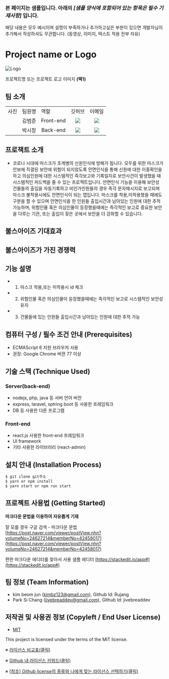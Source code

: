 ### 본 페이지는 샘플입니다. 아래의 *[샘플 양식에 포함되어 있는 항목은 필수 기재사항]*   입니다.
해당 내용은 모두 예시이며 설명이 부족하거나 추가하고싶은 부분이 있으면 개발자님이 추가해서 작성하셔도 무관합니다. (동영상, 이미지, 텍스트 적용 전부 자유)


# Project name or Logo
![Logo](https://logosbynick.com/wp-content/uploads/2018/03/final-logo-example.png)

프로젝트명 또는 프로젝트 로고 이미지 **(택1)**

## 팀 소개
<table>
 <tr>
  <td>사진</td>
  <td>팀원명</td>
  <td>역할</td>
  <td>깃허브</td>
  <td>이메일</td>
 </tr>
   
 <tr>
  <td align='center'></td>
  <td align='center'>김범준</td>
  <td align='center'>Front-end</td>
  <td align='center'><a href="https://github.com/Rujang"><img src="http://img.shields.io/badge/Rujang-green?style=social&logo=github"/></a></td>
  <td align='center'><a href="mailto:kimbz123@gmail.com"><img src="https://img.shields.io/badge/kimbz123@gmail.com-green?logo=gmail&style=social"/></a></td>
 </tr>

 <tr>
  <td align='center'></td>
  <td align='center'>박시창</td>
  <td align='center'>Back-end</td>
  <td align='center'><a href="https://github.com/jivebreaddev"><img src="http://img.shields.io/badge/jivebreaddev-green?style=social&logo=github"/></a></td>
  <td align='center'><a href="mailto:jivebreaddev@gmail.com"><img src="https://img.shields.io/badge/jivebreaddev@gmail.com-green?logo=gmail&style=social"/></a></td>
 </tr>
</table>

## 프로잭트 소개
- 코로나 시대에 마스크가 초계병의 신원인식에 방해가 됩니다. 모두를 위한 마스크가 안보에 직결된 보안에 위험이 되지않도록 안면인식을 통해 신원에 대한 이중확인을 하고 의심인원에 대한 시스템적인 즉각보고와 기록일지로 보안사건이 발생했을 때 시스템적인 피드백을 줄 수 있는 프로젝트입니다. 안면인식 기능을 이용해 보안성 건물들의 출입을 자동기록하고 비인가인원들의 경우 즉각 문자메시지로 보고되며 마스크 불착용시에도 안면인식이 되는 앱입니다. 마스크를 착용,미착용했을 때에도 구분을 할 수 있으며 안면인식을 한 인원들 출입시간과 남아있는 인원에 대한 추적 가능하며, 위험인물 혹은 의심인물이 등장했을때에는 즉각적인 보고로 중요한 보안을 다루는 기관, 또는 출입이 잦은 곳에서 보안을 더 강화할 수 있습니다.


## 불스아이즈 기대효과

## 불스아이즈가 가진 경쟁력

## 기능 설명
 - 1. 마스크 착용,또는 미착용시 id 체크
 - 2. 위험인물 혹은 의심인물이 등장했을때에는 즉각적인 보고로 시스템적인 보안성 유지
 - 3. 건물들에 있는 인원들 출입시간과 남아있는 인원에 대한 추적 가능

## 컴퓨터 구성 / 필수 조건 안내 (Prerequisites)
* ECMAScript 6 지원 브라우저 사용
* 권장: Google Chrome 버젼 77 이상

## 기술 스택 (Technique Used) 
### Server(back-end)
 -  nodejs, php, java 등 서버 언어 버전 
 - express, laravel, sptring boot 등 사용한 프레임워크 
 - DB 등 사용한 다른 프로그램 
 
### Front-end
 -  react.js 사용한 front-end 프레임워크 
 -  UI framework
 - 기타 사용한 라이브러리 (react-admin)

## 설치 안내 (Installation Process)
```bash
$ git clone git주소
$ yarn or npm install
$ yarn start or npm run start
```

## 프로젝트 사용법 (Getting Started)
**마크다운 문법을 이용하여 자유롭게 기재**

잘 모를 경우
구글 검색 - 마크다운 문법
[https://post.naver.com/viewer/postView.nhn?volumeNo=24627214&memberNo=42458017](https://post.naver.com/viewer/postView.nhn?volumeNo=24627214&memberNo=42458017)

 편한 마크다운 에디터를 찾아서 사용
 샘플 에디터 [https://stackedit.io/app#](https://stackedit.io/app#)
 
## 팀 정보 (Team Information)
- kim beom jun (kimbz123@gmail.com), Github Id: Rujang
- Park Si Chang (jivebreaddev@gmail.com), Github Id: jivebreaddev

## 저작권 및 사용권 정보 (Copyleft / End User License)
 * [MIT](https://github.com/osam2020-WEB/Sample-ProjectName-TeamName/blob/master/license.md)

This project is licensed under the terms of the MIT license.

※ [라이선스 비교표(클릭)](https://olis.or.kr/license/compareGuide.do)

※ [Github 내 라이선스 키워드(클릭)](https://docs.github.com/en/github/creating-cloning-and-archiving-repositories/creating-a-repository-on-github/licensing-a-repository)

※ [\[참조\] Github license의 종류와 나에게 맞는 라이선스 선택하기(클릭)](https://flyingsquirrel.medium.com/github-license%EC%9D%98-%EC%A2%85%EB%A5%98%EC%99%80-%EB%82%98%EC%97%90%EA%B2%8C-%EB%A7%9E%EB%8A%94-%EB%9D%BC%EC%9D%B4%EC%84%A0%EC%8A%A4-%EC%84%A0%ED%83%9D%ED%95%98%EA%B8%B0-ae29925e8ff4)



